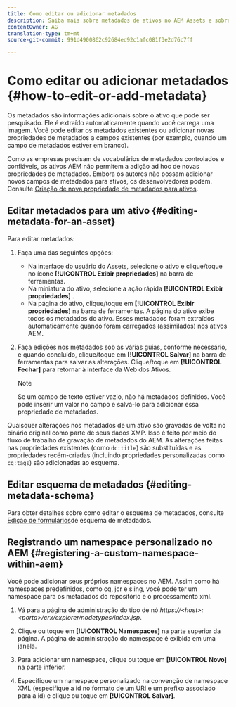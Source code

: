 ```yaml
---
title: Como editar ou adicionar metadados
description: Saiba mais sobre metadados de ativos no AEM Assets e sobre várias maneiras pelas quais você pode editar metadados de ativos.
contentOwner: AG
translation-type: tm+mt
source-git-commit: 991d4900862c92684ed92c1afc081f3e2d76c7ff

---
```



# Como editar ou adicionar metadados {#how-to-edit-or-add-metadata}

Os metadados são informações adicionais sobre o ativo que pode ser pesquisado. Ele é extraído automaticamente quando você carrega uma imagem. Você pode editar os metadados existentes ou adicionar novas propriedades de metadados a campos existentes (por exemplo, quando um campo de metadados estiver em branco).

Como as empresas precisam de vocabulários de metadados controlados e confiáveis, os ativos AEM não permitem a adição ad hoc de novas propriedades de metadados. Embora os autores não possam adicionar novos campos de metadados para ativos, os desenvolvedores podem. Consulte [Criação de nova propriedade de metadados para ativos](meta-edit.md#editing-metadata-schema).

## Editar metadados para um ativo {#editing-metadata-for-an-asset}

Para editar metadados:

1. Faça uma das seguintes opções:

   * Na interface do usuário do Assets, selecione o ativo e clique/toque no ícone **[!UICONTROL Exibir propriedades]** na barra de ferramentas.
   * Na miniatura do ativo, selecione a ação rápida **[!UICONTROL Exibir propriedades]** .
   * Na página do ativo, clique/toque em **[!UICONTROL Exibir propriedades]** na barra de ferramentas.
   A página do ativo exibe todos os metadados do ativo. Esses metadados foram extraídos automaticamente quando foram carregados (assimilados) nos ativos AEM.

1. Faça edições nos metadados sob as várias guias, conforme necessário, e quando concluído, clique/toque em **[!UICONTROL Salvar]** na barra de ferramentas para salvar as alterações. Clique/toque em **[!UICONTROL Fechar]** para retornar à interface da Web dos Ativos.

   >[!NOTE]
   >
   >Se um campo de texto estiver vazio, não há metadados definidos. Você pode inserir um valor no campo e salvá-lo para adicionar essa propriedade de metadados.

Quaisquer alterações nos metadados de um ativo são gravadas de volta no binário original como parte de seus dados XMP. Isso é feito por meio do fluxo de trabalho de gravação de metadados do AEM. As alterações feitas nas propriedades existentes (como `dc:title`) são substituídas e as propriedades recém-criadas (incluindo propriedades personalizadas como `cq:tags`) são adicionadas ao esquema.

<!-- XMP write-back is supported and enabled for the platforms and file formats described in technical requirements. -->

## Editar esquema de metadados {#editing-metadata-schema}

Para obter detalhes sobre como editar o esquema de metadados, consulte [Edição de formulários](metadata-schemas.md#edit-metadata-schema-forms)de esquema de metadados.

## Registrando um namespace personalizado no AEM {#registering-a-custom-namespace-within-aem}

Você pode adicionar seus próprios namespaces no AEM. Assim como há namespaces predefinidos, como cq, jcr e sling, você pode ter um namespace para os metadados do repositório e o processamento xml.

1. Vá para a página de administração do tipo de nó *https://&lt;host>:&lt;porta>/crx/explorer/nodetypes/index.jsp*.
1. Clique ou toque em **[!UICONTROL Namespaces]** na parte superior da página. A página de administração do namespace é exibida em uma janela.

1. Para adicionar um namespace, clique ou toque em **[!UICONTROL Novo]** na parte inferior.
1. Especifique um namespace personalizado na convenção de namespace XML (especifique a id no formato de um URI e um prefixo associado para a id) e clique ou toque em **[!UICONTROL Salvar]**.
